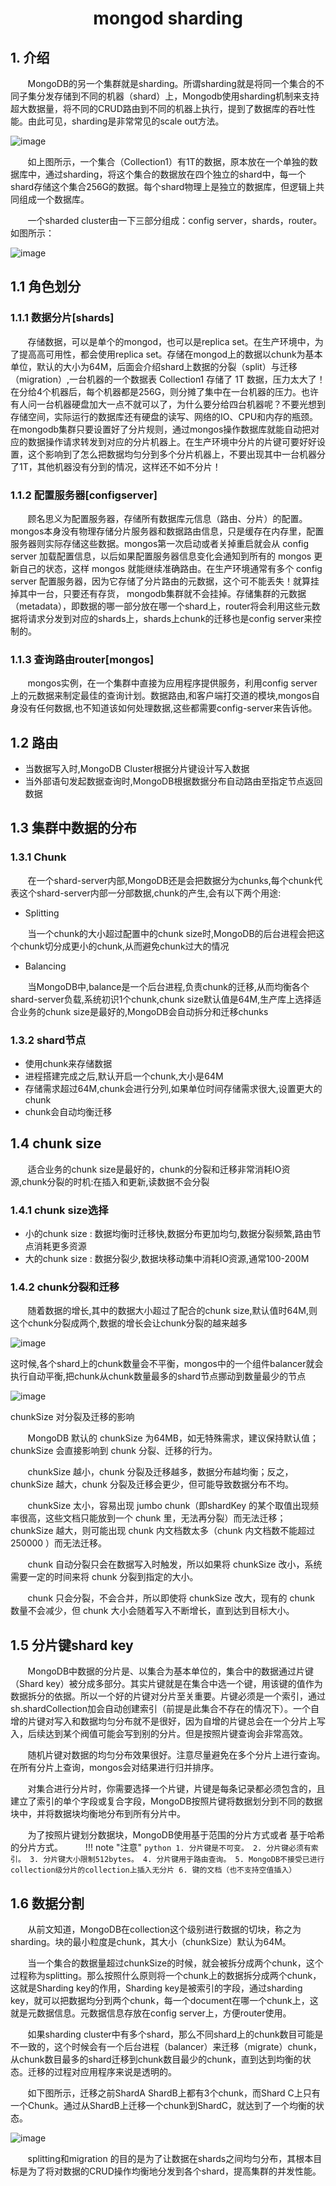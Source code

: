 <center><h1>mongod sharding</h1></center>

## 1. 介绍
&#160; &#160; &#160; &#160;MongoDB的另一个集群就是sharding。所谓sharding就是将同一个集合的不同子集分发存储到不同的机器（shard）上，Mongodb使用sharding机制来支持超大数据量，将不同的CRUD路由到不同的机器上执行，提到了数据库的吞吐性能。由此可见，sharding是非常常见的scale out方法。

![image](../../pictures/nosql/mongo/p5.png)

&#160; &#160; &#160; &#160;如上图所示，一个集合（Collection1）有1T的数据，原本放在一个单独的数据库中，通过sharding，将这个集合的数据放在四个独立的shard中，每一个shard存储这个集合256G的数据。每个shard物理上是独立的数据库，但逻辑上共同组成一个数据库。

&#160; &#160; &#160; &#160;一个sharded cluster由一下三部分组成：config server，shards，router。如图所示：

![image](../../pictures/nosql/mongo/p6.png)

## 1.1 角色划分
### 1.1.1 数据分片[shards]
&#160; &#160; &#160; &#160;存储数据，可以是单个的mongod，也可以是replica set。在生产环境中，为了提高高可用性，都会使用replica set。存储在mongod上的数据以chunk为基本单位，默认的大小为64M，后面会介绍shard上数据的分裂（split）与迁移（migration）,一台机器的一个数据表 Collection1 存储了 1T 数据，压力太大了！在分给4个机器后，每个机器都是256G，则分摊了集中在一台机器的压力。也许有人问一台机器硬盘加大一点不就可以了，为什么要分给四台机器呢？不要光想到存储空间，实际运行的数据库还有硬盘的读写、网络的IO、CPU和内存的瓶颈。在mongodb集群只要设置好了分片规则，通过mongos操作数据库就能自动把对应的数据操作请求转发到对应的分片机器上。在生产环境中分片的片键可要好好设置，这个影响到了怎么把数据均匀分到多个分片机器上，不要出现其中一台机器分了1T，其他机器没有分到的情况，这样还不如不分片！

### 1.1.2 配置服务器[configserver]
&#160; &#160; &#160; &#160;顾名思义为配置服务器，存储所有数据库元信息（路由、分片）的配置。mongos本身没有物理存储分片服务器和数据路由信息，只是缓存在内存里，配置服务器则实际存储这些数据。mongos第一次启动或者关掉重启就会从 config server 加载配置信息，以后如果配置服务器信息变化会通知到所有的 mongos 更新自己的状态，这样 mongos 就能继续准确路由。在生产环境通常有多个 config server 配置服务器，因为它存储了分片路由的元数据，这个可不能丢失！就算挂掉其中一台，只要还有存货， mongodb集群就不会挂掉。存储集群的元数据（metadata），即数据的哪一部分放在哪一个shard上，router将会利用这些元数据将请求分发到对应的shards上，shards上chunk的迁移也是config server来控制的。

### 1.1.3 查询路由router[mongos]
&#160; &#160; &#160; &#160;mongos实例，在一个集群中直接为应用程序提供服务，利用config server上的元数据来制定最佳的查询计划。数据路由,和客户端打交道的模块,mongos自身没有任何数据,也不知道该如何处理数据,这些都需要config-server来告诉他。

## 1.2 路由

- 当数据写入时,MongoDB Cluster根据分片键设计写入数据
- 当外部语句发起数据查询时,MongoDB根据数据分布自动路由至指定节点返回数据

## 1.3 集群中数据的分布
### 1.3.1 Chunk
&#160; &#160; &#160; &#160;在一个shard-server内部,MongoDB还是会把数据分为chunks,每个chunk代表这个shard-server内部一分部数据,chunk的产生,会有以下两个用途:

- Splitting 

&#160; &#160; &#160; &#160;当一个chunk的大小超过配置中的chunk size时,MongoDB的后台进程会把这个chunk切分成更小的chunk,从而避免chunk过大的情况

- Balancing

&#160; &#160; &#160; &#160;当MongoDB中,balance是一个后台进程,负责chunk的迁移,从而均衡各个shard-server负载,系统初识1个chunk,chunk size默认值是64M,生产库上选择适合业务的chunk size是最好的,MongoDB会自动拆分和迁移chunks

### 1.3.2 shard节点

- 使用chunk来存储数据
- 进程搭建完成之后,默认开启一个chunk,大小是64M
- 存储需求超过64M,chunk会进行分列,如果单位时间存储需求很大,设置更大的chunk
- chunk会自动均衡迁移

## 1.4 chunk size
&#160; &#160; &#160; &#160;适合业务的chunk size是最好的，chunk的分裂和迁移非常消耗IO资源,chunk分裂的时机:在插入和更新,读数据不会分裂

### 1.4.1 chunk size选择

- 小的chunk size : 数据均衡时迁移快,数据分布更加均匀,数据分裂频繁,路由节点消耗更多资源
- 大的chunk size : 数据分裂少,数据块移动集中消耗IO资源,通常100-200M

### 1.4.2 chunk分裂和迁移
&#160; &#160; &#160; &#160;随着数据的增长,其中的数据大小超过了配合的chunk size,默认值时64M,则这个chunk分裂成两个,数据的增长会让chunk分裂的越来越多

![image](../../pictures/nosql/mongo/p8.png)

这时候,各个shard上的chunk数量会不平衡，mongos中的一个组件balancer就会执行自动平衡,把chunk从chunk数量最多的shard节点挪动到数量最少的节点

![image](../../pictures/nosql/mongo/p9.png)

chunkSize 对分裂及迁移的影响

&#160; &#160; &#160; &#160;MongoDB 默认的 chunkSize 为64MB，如无特殊需求，建议保持默认值；chunkSize 会直接影响到 chunk 分裂、迁移的行为。

&#160; &#160; &#160; &#160;chunkSize 越小，chunk 分裂及迁移越多，数据分布越均衡；反之，chunkSize 越大，chunk 分裂及迁移会更少，但可能导致数据分布不均。

&#160; &#160; &#160; &#160;chunkSize 太小，容易出现 jumbo chunk（即shardKey 的某个取值出现频率很高，这些文档只能放到一个 chunk 里，无法再分裂）而无法迁移；chunkSize 越大，则可能出现 chunk 内文档数太多（chunk 内文档数不能超过 250000 ）而无法迁移。

&#160; &#160; &#160; &#160;chunk 自动分裂只会在数据写入时触发，所以如果将 chunkSize 改小，系统需要一定的时间来将 chunk 分裂到指定的大小。

&#160; &#160; &#160; &#160;chunk 只会分裂，不会合并，所以即使将 chunkSize 改大，现有的 chunk 数量不会减少，但 chunk 大小会随着写入不断增长，直到达到目标大小。

## 1.5 分片键shard key

&#160; &#160; &#160; &#160;MongoDB中数据的分片是、以集合为基本单位的，集合中的数据通过片键（Shard key）被分成多部分。其实片键就是在集合中选一个键，用该键的值作为数据拆分的依据。所以一个好的片键对分片至关重要。片键必须是一个索引，通过sh.shardCollection加会自动创建索引（前提是此集合不存在的情况下）。一个自增的片键对写入和数据均匀分布就不是很好，因为自增的片键总会在一个分片上写入，后续达到某个阀值可能会写到别的分片。但是按照片键查询会非常高效。

&#160; &#160; &#160; &#160;随机片键对数据的均匀分布效果很好。注意尽量避免在多个分片上进行查询。在所有分片上查询，mongos会对结果进行归并排序。

&#160; &#160; &#160; &#160;对集合进行分片时，你需要选择一个片键，片键是每条记录都必须包含的，且建立了索引的单个字段或复合字段，MongoDB按照片键将数据划分到不同的数据块中，并将数据块均衡地分布到所有分片中。

&#160; &#160; &#160; &#160;为了按照片键划分数据块，MongoDB使用基于范围的分片方式或者 基于哈希的分片方式。
　　
!!! note "注意"
    ```python
    1. 分片键是不可变。
    2. 分片键必须有索引。
    3. 分片键大小限制512bytes。
    4. 分片键用于路由查询。
    5. MongoDB不接受已进行collection级分片的collection上插入无分片
    6. 键的文档（也不支持空值插入）
    ```

## 1.6 数据分割
&#160; &#160; &#160; &#160;从前文知道，MongoDB在collection这个级别进行数据的切块，称之为sharding。块的最小粒度是chunk，其大小（chunkSize）默认为64M。

&#160; &#160; &#160; &#160;当一个集合的数据量超过chunkSize的时候，就会被拆分成两个chunk，这个过程称为splitting。那么按照什么原则将一个chunk上的数据拆分成两个chunk，这就是Sharding key的作用，Sharding key是被索引的字段，通过sharding key，就可以把数据均分到两个chunk，每一个document在哪一个chunk上，这就是元数据信息。元数据信息存放在config server上，方便router使用。

&#160; &#160; &#160; &#160;如果sharding cluster中有多个shard，那么不同shard上的chunk数目可能是不一致的，这个时候会有一个后台进程（balancer）来迁移（migrate）chunk，从chunk数目最多的shard迁移到chunk数目最少的chunk，直到达到均衡的状态。迁移的过程对应用程序来说是透明的。

&#160; &#160; &#160; &#160;如下图所示，迁移之前ShardA ShardB上都有3个chunk，而Shard C上只有一个Chunk。通过从ShardB上迁移一个chunk到ShardC，就达到了一个均衡的状态。

![image](../../pictures/nosql/mongo/p7.png)

&#160; &#160; &#160; &#160;splitting和migration 的目的是为了让数据在shards之间均匀分布，其根本目标是为了将对数据的CRUD操作均衡地分发到各个shard，提高集群的并发性能。

